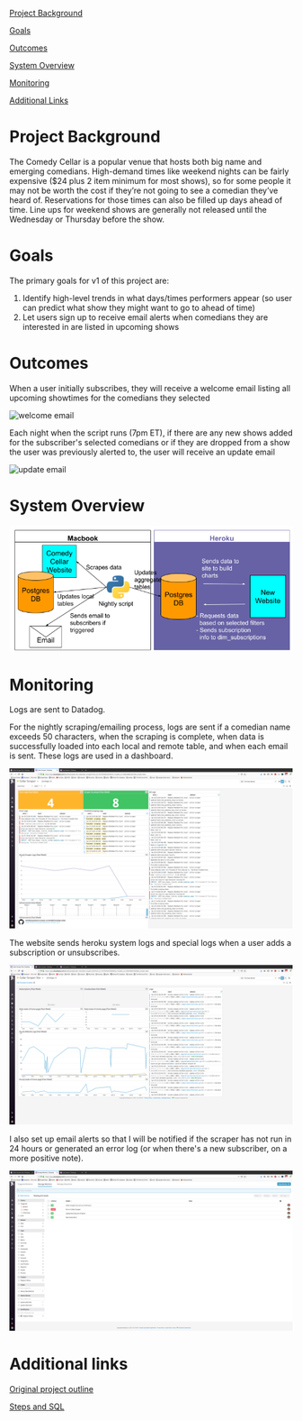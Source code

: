 [Project Background](#project-background)

[Goals](#goals)

[Outcomes](#outcomes)

[System Overview](#system-overview)

[Monitoring](#monitoring)

[Additional Links](#additional-links)

# Project Background

The Comedy Cellar is a popular venue that hosts both big name and emerging comedians. High-demand times like weekend nights can be fairly expensive ($24 plus 2 item minimum for most shows), so for some people it may not be worth the cost if they’re not going to see a comedian they’ve heard of. Reservations for those times can also be filled up days ahead of time. Line ups for weekend shows are generally not released until the Wednesday or Thursday before the show.

# Goals

The primary goals for v1 of this project are:
1. Identify high-level trends in what days/times performers appear (so user can predict what show they might want to go to ahead of time)
2. Let users sign up to receive email alerts when comedians they are interested in are listed in upcoming shows


# Outcomes

When a user initially subscribes, they will receive a welcome email listing all upcoming showtimes for the comedians they selected

![welcome email](https://raw.githubusercontent.com/mlm603/comedy-cellar/master/pictures/welcome_email.png)

Each night when the script runs (7pm ET), if there are any new shows added for the subscriber's selected comedians or if they are dropped from a show the user was previously alerted to, the user will receive an update email

![update email](https://raw.githubusercontent.com/mlm603/comedy-cellar/master/pictures/update_email.png)

# System Overview

![system diagram](https://github.com/mlm603/comedy-cellar/blob/master/pictures/system_diagram_updated.png)

# Monitoring

Logs are sent to Datadog. 

For the nightly scraping/emailing process, logs are sent if a comedian name exceeds 50 characters, when the scraping is complete, when data is successfully loaded into each local and remote table, and when each email is sent. These logs are used in a dashboard.

![scraper_datadog_dashboard](https://github.com/mlm603/comedy-cellar/blob/master/pictures/scraper_datadog_dashboard.png)

The website sends heroku system logs and special logs when a user adds a subscription or unsubscribes.

![site_datadog_dashboard](https://github.com/mlm603/comedy-cellar/blob/master/pictures/site_datadog_dashboard.png)

I also set up email alerts so that I will be notified if the scraper has not run in 24 hours or generated an error log (or when there's a new subscriber, on a more positive note).

![monitors](https://github.com/mlm603/comedy-cellar/blob/master/pictures/monitors.png)


# Additional links

[Original project outline](https://docs.google.com/document/d/1y4zlj_LR3HZ_MzT7Rh7jvh73xsZhqj8Ez5qk92yTCfk/edit#)

[Steps and SQL](https://github.com/mlm603/comedy-cellar/blob/master/steps_and_sql.md)